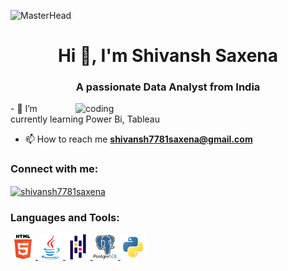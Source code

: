 ![MasterHead](https://static.vecteezy.com/system/resources/previews/008/689/791/non_2x/data-analysis-banner-web-icon-evaluate-increase-processing-line-graph-cloud-tech-report-focus-optimization-illustration-concept-vector.jpg)
<h1 align="center">Hi 👋, I'm Shivansh Saxena</h1>
<h3 align="center">A passionate Data Analyst from India</h3>
<img align="right" alt="coding" width="400" src=https://assets-global.website-files.com/5c19020c997c25514d17d86f/60c0d9460c02947666c0d70c_Data%20report.gif

<p align="left"> 
- 🌱 I’m currently learning Power Bi, Tableau

- 📫 How to reach me **shivansh7781saxena@gmail.com**

<h3 align="left">Connect with me:</h3>
<p align="left">
<a href="https://linkedin.com/in/shivansh7781saxena" target="blank"><img align="center" src="https://raw.githubusercontent.com/rahuldkjain/github-profile-readme-generator/master/src/images/icons/Social/linked-in-alt.svg" alt="shivansh7781saxena" height="30" width="40" /></a>
</p>

<h3 align="left">Languages and Tools:</h3>
<p align="left"> <a href="https://www.w3.org/html/" target="_blank" rel="noreferrer"> <img src="https://raw.githubusercontent.com/devicons/devicon/master/icons/html5/html5-original-wordmark.svg" alt="html5" width="40" height="40"/> </a> <a href="https://www.java.com" target="_blank" rel="noreferrer"> <img src="https://raw.githubusercontent.com/devicons/devicon/master/icons/java/java-original.svg" alt="java" width="40" height="40"/> </a> <a href="https://pandas.pydata.org/" target="_blank" rel="noreferrer"> <img src="https://raw.githubusercontent.com/devicons/devicon/2ae2a900d2f041da66e950e4d48052658d850630/icons/pandas/pandas-original.svg" alt="pandas" width="40" height="40"/> </a> <a href="https://www.postgresql.org" target="_blank" rel="noreferrer"> <img src="https://raw.githubusercontent.com/devicons/devicon/master/icons/postgresql/postgresql-original-wordmark.svg" alt="postgresql" width="40" height="40"/> </a> <a href="https://www.python.org" target="_blank" rel="noreferrer"> <img src="https://raw.githubusercontent.com/devicons/devicon/master/icons/python/python-original.svg" alt="python" width="40" height="40"/> </a> </p>
